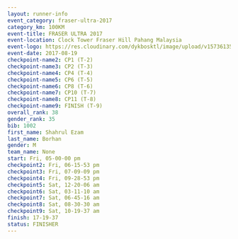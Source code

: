 ```yaml
---
layout: runner-info 
event_category: fraser-ultra-2017 
category_km: 100KM 
event-title: FRASER ULTRA 2017 
event-location: Clock Tower Fraser Hill Pahang Malaysia 
event-logo: https://res.cloudinary.com/dykbosktl/image/upload/v1573613535/Logo/logo_mfst7w.jpg 
event-date: 2017-08-19 
checkpoint-name2: CP1 (T-2) 
checkpoint-name3: CP2 (T-3) 
checkpoint-name4: CP4 (T-4) 
checkpoint-name5: CP6 (T-5) 
checkpoint-name6: CP8 (T-6) 
checkpoint-name7: CP10 (T-7) 
checkpoint-name8: CP11 (T-8) 
checkpoint-name9: FINISH (T-9) 
overall_rank: 38
gender_rank: 35
bib: 1002
first_name: Shahrul Ezam
last_name: Borhan
gender: M
team_name: None
start: Fri, 05-00-00 pm
checkpoint2: Fri, 06-15-53 pm
checkpoint3: Fri, 07-09-09 pm
checkpoint4: Fri, 09-28-53 pm
checkpoint5: Sat, 12-20-06 am
checkpoint6: Sat, 03-11-10 am
checkpoint7: Sat, 06-45-16 am
checkpoint8: Sat, 08-30-30 am
checkpoint9: Sat, 10-19-37 am
finish: 17-19-37
status: FINISHER
---
```

